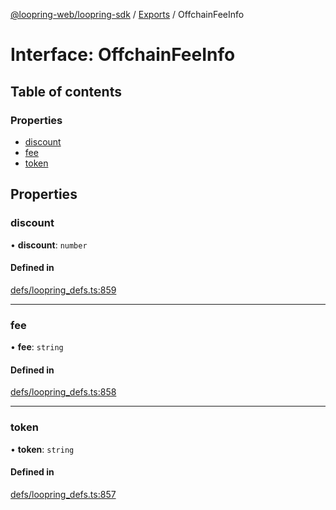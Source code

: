 [@loopring-web/loopring-sdk](../README.md) / [Exports](../modules.md) / OffchainFeeInfo

# Interface: OffchainFeeInfo

## Table of contents

### Properties

- [discount](OffchainFeeInfo.md#discount)
- [fee](OffchainFeeInfo.md#fee)
- [token](OffchainFeeInfo.md#token)

## Properties

### discount

• **discount**: `number`

#### Defined in

[defs/loopring_defs.ts:859](https://github.com/Loopring/loopring_sdk/blob/81e0b16/src/defs/loopring_defs.ts#L859)

___

### fee

• **fee**: `string`

#### Defined in

[defs/loopring_defs.ts:858](https://github.com/Loopring/loopring_sdk/blob/81e0b16/src/defs/loopring_defs.ts#L858)

___

### token

• **token**: `string`

#### Defined in

[defs/loopring_defs.ts:857](https://github.com/Loopring/loopring_sdk/blob/81e0b16/src/defs/loopring_defs.ts#L857)
